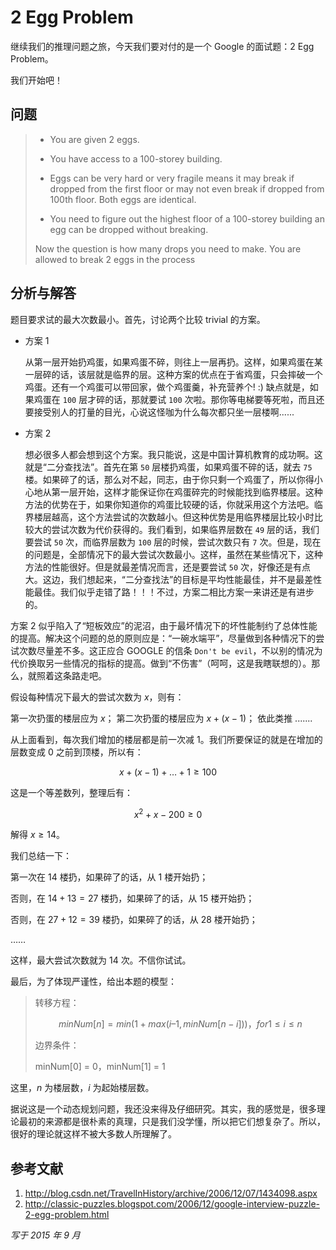# 2 Egg Problem

继续我们的推理问题之旅，今天我们要对付的是一个 Google 的面试题：2 Egg Problem。

我们开始吧！ 

## 问题
> * You are given 2 eggs.
>
> * You have access to a 100-storey building.
>
> * Eggs can be very hard or very fragile means it may break if dropped from the first floor or may not even break if dropped from 100th floor. Both eggs are identical.
> 
> * You need to figure out the highest floor of a 100-storey building an egg can be dropped without breaking.
>
> Now the question is how many drops you need to make. You are allowed to break 2 eggs in the process

## 分析与解答

题目要求试的最大次数最小。首先，讨论两个比较 trivial 的方案。

- 方案 1
  
  从第一层开始扔鸡蛋，如果鸡蛋不碎，则往上一层再扔。这样，如果鸡蛋在某一层碎的话，该层就是临界的层。这种方案的优点在于省鸡蛋，只会摔破一个鸡蛋。还有一个鸡蛋可以带回家，做个鸡蛋羹，补充营养个! :) 缺点就是，如果鸡蛋在 `100` 层才碎的话，那就要试 `100` 次啦。那你等电梯要等死啦，而且还要接受别人的打量的目光，心说这怪咖为什么每次都只坐一层楼啊......

- 方案 2
  
  想必很多人都会想到这个方案。我只能说，这是中国计算机教育的成功啊。这就是“二分查找法”。首先在第 `50` 层楼扔鸡蛋，如果鸡蛋不碎的话，就去 `75` 楼。如果碎了的话，那么对不起，同志，由于你只剩一个鸡蛋了，所以你得小心地从第一层开始，这样才能保证你在鸡蛋碎完的时候能找到临界楼层。这种方法的优势在于，如果你知道你的鸡蛋比较硬的话，你就采用这个方法吧。临界楼层越高，这个方法尝试的次数越小。但这种优势是用临界楼层比较小时比较大的尝试次数为代价获得的。我们看到，如果临界层数在 `49` 层的话，我们要尝试 `50` 次，而临界层数为 `100` 层的时候，尝试次数只有 `7` 次。但是，现在的问题是，全部情况下的最大尝试次数最小。这样，虽然在某些情况下，这种方法的性能很好。但是就最差情况而言，还是要尝试 `50` 次，好像还是有点大。这边，我们想起来，“二分查找法”的目标是平均性能最佳，并不是最差性能最佳。我们似乎走错了路！！！不过，方案二相比方案一来讲还是有进步的。

方案 2 似乎陷入了“短板效应”的泥沼，由于最坏情况下的坏性能制约了总体性能的提高。解决这个问题的总的原则应是：“一碗水端平”，尽量做到各种情况下的尝试次数尽量差不多。这正应合 GOOGLE 的信条 `Don't be evil`，不以别的情况为代价换取另一些情况的指标的提高。做到“不伤害”（呵呵，这是我瞎联想的）。那么，就照着这条路走吧。

假设每种情况下最大的尝试次数为 $x$，则有：

第一次扔蛋的楼层应为 $x$；
第二次扔蛋的楼层应为 $x+(x-1)$；
依此类推
.......

从上面看到，每次我们增加的楼层都是前一次减 $1$。我们所要保证的就是在增加的层数变成 $0$ 之前到顶楼，所以有：

$$ x+(x-1)+…+1 ≥ 100 $$

这是一个等差数列，整理后有：

$$ x^2 + x - 200 ≥ 0 $$

解得 $x ≥ 14$。

我们总结一下：

第一次在 $14$ 楼扔，如果碎了的话，从 $1$ 楼开始扔；

否则，在 $14+13=27$ 楼扔，如果碎了的话，从 $15$ 楼开始扔；

否则，在 $27+12=39$ 楼扔，如果碎了的话，从 $28$ 楼开始扔；

……

这样，最大尝试次数就为 $14$ 次。不信你试试。

最后，为了体现严谨性，给出本题的模型：

> 转移方程：
>
> $$minNum[n] = min(1 + max(i – 1, minNum[n-i])) ，for 1 ≤ i ≤ n$$
>
> 边界条件：
>
> minNum[0] = 0，minNum[1] = 1

这里，$n$ 为楼层数，$i$ 为起始楼层数。

据说这是一个动态规划问题，我还没来得及仔细研究。其实，我的感觉是，很多理论最初的来源都是很朴素的真理，只是我们没学懂，所以把它们想复杂了。所以，很好的理论就这样不被大多数人所理解了。

## 参考文献
1. http://blog.csdn.net/TravelInHistory/archive/2006/12/07/1434098.aspx
2. http://classic-puzzles.blogspot.com/2006/12/google-interview-puzzle-2-egg-problem.html

*写于 2015 年 9 月*
